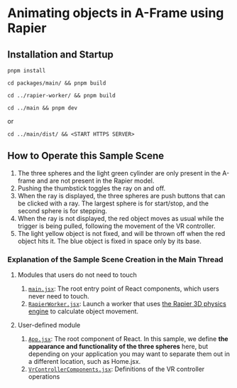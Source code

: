 # Animating objects in A-Frame using Rapier

## Installation and Startup
```
pnpm install
```
```
cd packages/main/ && pnpm build
```
```
cd ../rapier-worker/ && pnpm build
```
```
cd ../main && pnpm dev
```
or
```
cd ../main/dist/ && <START HTTPS SERVER>
```
## How to Operate this Sample Scene

1. The three spheres and the light green cylinder are only present
   in the A-frame and are not present in the Rapier model.
2. Pushing the thumbstick toggles the ray on and off.
3. When the ray is displayed, the three spheres are push buttons
   that can be clicked with a ray. The largest sphere is for start/stop,
   and the second sphere is for stepping.
4. When the ray is not displayed, the red object moves as usual while
   the trigger is being pulled, following the movement of the VR controller.
5. The light yellow object is not fixed, and will be thrown off when
   the red object hits it. The blue object is fixed in space only by its base.

### Explanation of the Sample Scene Creation in the Main Thread

1. Modules that users do not need to touch  
   1. [`main.jsx`](packages/main/src/main.jsx): 
	  The root entry point of React components, which users never need to touch.
   2. [`RapierWorker.jsx`](packages/main/src/RapierWorker.jsx):
	  Launch a worker that uses [the Rapier 3D physics engine](https://rapier.rs/) to
	  calculate object movement.

2. User-defined module  
   1. [`App.jsx`](packages/main/src/App.jsx): 
	  The root component of React. In this sample, we define **the appearance
	  and functionality of the three spheres** here, but depending on your
	  application you may want to separate them out in a different location,
	  such as Home.jsx.
   2. [`VrControllerComponents.jsx`](packages/main/src/VrControllerComponents.jsx):
      Definitions of the VR controller operations
